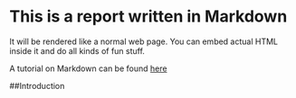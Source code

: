# This is a report written in Markdown

It will be rendered like a normal web page. You can embed actual HTML inside it
and do all kinds of fun stuff.

A tutorial on Markdown can be found [here](https://view.literasee.io/Literasee/Basic_Literasee--Markdown/report/)

##Introduction